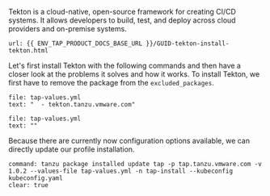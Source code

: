 Tekton is a cloud-native, open-source framework for creating CI/CD systems. It allows developers to build, test, and deploy across cloud providers and on-premise systems.
```dashboard:open-url
url: {{ ENV_TAP_PRODUCT_DOCS_BASE_URL }}/GUID-tekton-install-tekton.html
```

Let's first install Tekton with the following commands and then have a closer look at the problems it solves and how it works.
To install Tekton, we first have to remove the package from the `excluded_packages`.
```editor:select-matching-text
file: tap-values.yml
text: "  - tekton.tanzu.vmware.com"
```
```editor:replace-text-selection
file: tap-values.yml
text: ""
```

Because there are currently now configuration options available, we can directly update our profile installation.
```terminal:execute
command: tanzu package installed update tap -p tap.tanzu.vmware.com -v 1.0.2 --values-file tap-values.yml -n tap-install --kubeconfig kubeconfig.yaml
clear: true
```